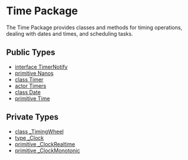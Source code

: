 # Time Package

The Time Package provides classes and methods for timing operations,
dealing with dates and times, and scheduling tasks.


## Public Types

* [interface TimerNotify](time-TimerNotify.md)
* [primitive Nanos](time-Nanos.md)
* [class Timer](time-Timer.md)
* [actor Timers](time-Timers.md)
* [class Date](time-Date.md)
* [primitive Time](time-Time.md)


## Private Types

* [class _TimingWheel](time-_TimingWheel.md)
* [type _Clock](time-_Clock.md)
* [primitive _ClockRealtime](time-_ClockRealtime.md)
* [primitive _ClockMonotonic](time-_ClockMonotonic.md)
